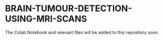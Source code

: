 # BRAIN-TUMOUR-DETECTION-USING-MRI-SCANS

The Colab Notebook and relevant files will be added to this repository soon.
